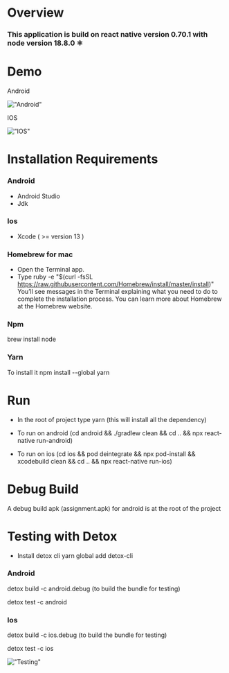 # Overview

### This application is build on react native version 0.70.1 with node version 18.8.0 ⚛️

# Demo

Android

!["Android"](https://media.giphy.com/media/O7zJGYPNKvlM9lyf6i/giphy.gif)

IOS

!["IOS"](https://media.giphy.com/media/zldOte72aSrEXk4N1Q/giphy.gif)

# Installation Requirements

### Android

- Android Studio
- Jdk

### Ios

- Xcode ( >= version 13 )

### Homebrew for mac

- Open the Terminal app.
- Type ruby -e "\$(curl -fsSL https://raw.githubusercontent.com/Homebrew/install/master/install)" You’ll see messages in the Terminal explaining what you need to do to complete the installation process. You can learn more about Homebrew at the Homebrew website.

### Npm

brew install node

### Yarn

To install it npm install --global yarn

# Run

- In the root of project type yarn (this will install all the dependency)

- To run on android (cd android && ./gradlew clean && cd .. && npx react-native run-android)

- To run on ios (cd ios && pod deintegrate && npx pod-install && xcodebuild clean && cd .. && npx react-native run-ios)

# Debug Build

A debug build apk (assignment.apk) for android is at the root of the project

# Testing with Detox

- Install detox cli yarn global add detox-cli

### Android

detox build -c android.debug (to build the bundle for testing)

detox test -c android

### Ios

detox build -c ios.debug (to build the bundle for testing)

detox test -c ios

!["Testing"](https://media.giphy.com/media/iOyorpz6zb6a2Yf0Dp/giphy.gif)
